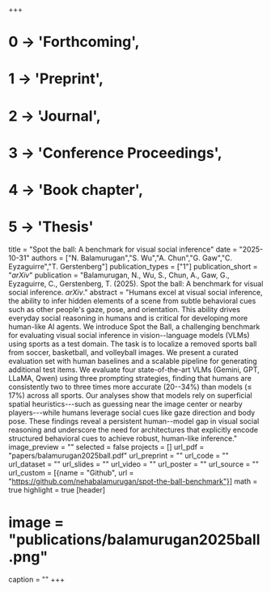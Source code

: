 +++
# 0 -> 'Forthcoming',
# 1 -> 'Preprint',
# 2 -> 'Journal',
# 3 -> 'Conference Proceedings',
# 4 -> 'Book chapter',
# 5 -> 'Thesis'

title = "Spot the ball: A benchmark for visual social inference"
date = "2025-10-31"
authors = ["N. Balamurugan","S. Wu","A. Chun","G. Gaw","C. Eyzaguirre","T. Gerstenberg"]
publication_types = ["1"]
publication_short = "_arXiv_"
publication = "Balamurugan, N., Wu, S., Chun, A., Gaw, G., Eyzaguirre, C., Gerstenberg, T. (2025). Spot the ball: A benchmark for visual social inference. _arXiv_."
abstract = "Humans excel at visual social inference, the ability to infer hidden elements of a scene from subtle behavioral cues such as other people's gaze, pose, and orientation. This ability drives everyday social reasoning in humans and is critical for developing more human-like AI agents. We introduce Spot the Ball, a challenging benchmark for evaluating visual social inference in vision--language models (VLMs) using sports as a test domain. The task is to localize a removed sports ball from soccer, basketball, and volleyball images. We present a curated evaluation set with human baselines and a scalable pipeline for generating additional test items. We evaluate four state-of-the-art VLMs (Gemini, GPT, LLaMA, Qwen) using three prompting strategies, finding that humans are consistently two to three times more accurate (20--34%) than models (≤ 17%) across all sports. Our analyses show that models rely on superficial spatial heuristics---such as guessing near the image center or nearby players---while humans leverage social cues like gaze direction and body pose. These findings reveal a persistent human--model gap in visual social reasoning and underscore the need for architectures that explicitly encode structured behavioral cues to achieve robust, human-like inference."
image_preview = ""
selected = false
projects = []
url_pdf = "papers/balamurugan2025ball.pdf"
url_preprint = ""
url_code = ""
url_dataset = ""
url_slides = ""
url_video = ""
url_poster = ""
url_source = ""
url_custom = [{name = "Github", url = "https://github.com/nehabalamurugan/spot-the-ball-benchmark"}]
math = true
highlight = true
[header]
# image = "publications/balamurugan2025ball.png"
caption = ""
+++